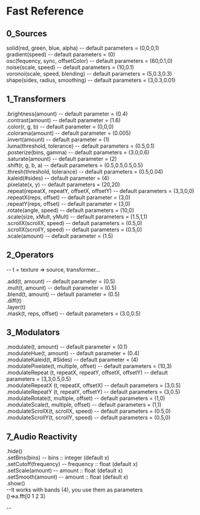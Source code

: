 # Fast Reference

## 0_Sources

solid(red, green, blue, alpha) -- default parameters = (0,0,0,1) <br/>
gradient(speed) -- default parameters = (0) <br/>
osc(fequency, sync, offsetColor) -- default parameters = (60,0.1,0) <br/>
noise(scale, speed) -- default parameters = (10,0.1) <br/>
voronoi(scale, speed, blending) -- default parameters = (5,0.3,0.3) <br/>
shape(sides, radius, smoothing) -- default parameters = (3,0.3,0.01) <br/>

## 1_Transformers

.brightness(amount) -- default parameter = (0.4) <br/>
.contrast(amount) -- default parameter = (1.6) <br/>
.color(r, g, b) -- default parameter = (0,0,0) <br/>
.colorama(amount) -- default parameter = (0.005) <br/>
.invert(amount) -- default parameter = (1) <br/>
.luma(threshold, tolerance) -- default parameters = (0.5,0.1) <br/>
.posterize(bins, gamma) -- default parameters = (3.0,0.6) <br/>
.saturate(amount) -- default parameter = (2) <br/>
.shift(r, g, b, a) -- default parameters = (0.5,0.5,0.5,0.5) <br/>
.thresh(threshold, tolerance) -- default parameters = (0.5,0.04) <br/>
.kaleid(#sides) -- default parameter = (4) <br/>
.pixelate(x, y) -- default parameters = (20,20) <br/>
.repeat(repeatX, repeatY, offsetX, offsetY) -- default parameters = (3,3,0,0) <br/>
.repeatX(reps, offset) -- default parameter = (3,0) <br/>
.repeatY(reps, offset) -- default parameter = (3,0) <br/>
.rotate(angle, speed) -- default parameters = (10,0) <br/>
.scale(size, xMult, yMult) -- default parameters = (1.5,1,1) <br/>
.scrollX(scrollX, speed) -- default parameters = (0.5,0) <br/>
.scrollX(scrollY, speed) -- default parameters = (0.5,0) <br/>
.scale(amount) -- default parameter = (1.5) <br/>

## 2_Operators

-- t = texture => source, transformer... <br/>

.add(t, amount) -- default parameter = (0.5) <br/>
.mult(t, amount) -- default parameter = (0.5) <br/>
.blend(t, amount) -- default parameter = (0.5) <br/>
.diff(t) <br/>
.layer(t) <br/>
.mask(t, reps, offset) -- default parameters = (3.0,0.5) <br/>

## 3_Modulators

.modulate(t, amount) -- default parameter = (0.1) <br/>
.modulateHue(t, amount) -- default parameter = (0.4) <br/>
.modulateKaleid(t, #Sides) -- default parameter = (4) <br/>
.modulatePixelate(t, multiple, offset) -- default parameters = (10,3) <br/>
.modulateRepeat (t, repeatX, repeatY, offsetX, offsetY) -- default parameters = (3,3,0.5,0.5) <br/>
.modulateRepeatX (t, repeatX, offsetX) -- default parameters = (3,0.5) <br/>
.modulateRepeatY (t, repeatY, offsetY) -- default parameters = (3,0.5) <br/>
.modulateRotate(t, multiple, offset) -- default parameters = (1,0) <br/>
.modulateScale(t, multiple, offset) -- default parameters = (1,1) <br/>
.modulateScrollX(t, scrollX, speed) -- default parameters = (0.5,0) <br/>
.modulateScrollY(t, scrollY, speed) -- default parameters = (0.5,0) <br/>

## 7_Audio Reactivity

.hide() <br/>
.setBins(bins) -- bins :: integer (default x) <br/>
.setCutoff(frequency) -- frequency :: float (default x) <br/>
.setScale(amount) -- amount :: float (default x) <br/>
.setSmooth(amount) -- amount :: float (default x) <br/>
.show() <br/>
--It works with bands (4), you use them as parameters <br/>
()=>a.fft[0 1 2 3] <br/>

--
